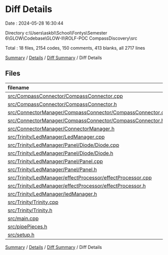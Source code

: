 # Diff Details

Date : 2024-05-28 16:30:44

Directory c:\\Users\\askbl\\School\\Fontys\\Semester 6\\GLOW\\Codebase\\GLOW-II\\ROLF-POC CompassDiscovery\\src

Total : 18 files,  2154 codes, 150 comments, 413 blanks, all 2717 lines

[Summary](results.md) / [Details](details.md) / [Diff Summary](diff.md) / Diff Details

## Files
| filename | language | code | comment | blank | total |
| :--- | :--- | ---: | ---: | ---: | ---: |
| [src/CompassConnector/CompassConnector.cpp](/src/CompassConnector/CompassConnector.cpp) | C++ | -221 | -20 | -28 | -269 |
| [src/CompassConnector/CompassConnector.h](/src/CompassConnector/CompassConnector.h) | C++ | -62 | -2 | -22 | -86 |
| [src/ConnectorManager/CompassConnector/CompassConnector.cpp](/src/ConnectorManager/CompassConnector/CompassConnector.cpp) | C++ | 244 | 12 | 31 | 287 |
| [src/ConnectorManager/CompassConnector/CompassConnector.h](/src/ConnectorManager/CompassConnector/CompassConnector.h) | C++ | 62 | 2 | 22 | 86 |
| [src/ConnectorManager/ConnectorManager.h](/src/ConnectorManager/ConnectorManager.h) | C++ | -1 | 0 | 0 | -1 |
| [src/Trinity/LedManager/LedManager.cpp](/src/Trinity/LedManager/LedManager.cpp) | C++ | 206 | 82 | 25 | 313 |
| [src/Trinity/LedManager/Panel/Diode/Diode.cpp](/src/Trinity/LedManager/Panel/Diode/Diode.cpp) | C++ | 132 | 7 | 22 | 161 |
| [src/Trinity/LedManager/Panel/Diode/Diode.h](/src/Trinity/LedManager/Panel/Diode/Diode.h) | C++ | 33 | 5 | 8 | 46 |
| [src/Trinity/LedManager/Panel/Panel.cpp](/src/Trinity/LedManager/Panel/Panel.cpp) | C++ | 297 | 10 | 48 | 355 |
| [src/Trinity/LedManager/Panel/Panel.h](/src/Trinity/LedManager/Panel/Panel.h) | C++ | 61 | 8 | 11 | 80 |
| [src/Trinity/LedManager/effectProcessor/effectProcessor.cpp](/src/Trinity/LedManager/effectProcessor/effectProcessor.cpp) | C++ | 966 | 3 | 200 | 1,169 |
| [src/Trinity/LedManager/effectProcessor/effectProcessor.h](/src/Trinity/LedManager/effectProcessor/effectProcessor.h) | C++ | 95 | 0 | 16 | 111 |
| [src/Trinity/LedManager/ledManager.h](/src/Trinity/LedManager/ledManager.h) | C++ | 45 | 6 | 9 | 60 |
| [src/Trinity/Trinity.cpp](/src/Trinity/Trinity.cpp) | C++ | 117 | 4 | 25 | 146 |
| [src/Trinity/Trinity.h](/src/Trinity/Trinity.h) | C++ | 39 | 2 | 12 | 53 |
| [src/main.cpp](/src/main.cpp) | C++ | 133 | 7 | 36 | 176 |
| [src/pipePieces.h](/src/pipePieces.h) | C++ | 4 | 9 | 4 | 17 |
| [src/setup.h](/src/setup.h) | C++ | 4 | 15 | -6 | 13 |

[Summary](results.md) / [Details](details.md) / [Diff Summary](diff.md) / Diff Details